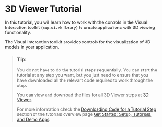 <!-- loio8deac9d302504962a01149c3cc913ee0 -->

# 3D Viewer Tutorial

In this tutorial, you will learn how to work with the controls in the Visual Interaction toolkit \(`sap.ui.vk` library\) to create applications with 3D viewing functionality.

The Visual Interaction toolkit provides controls for the visualization of 3D models in your application.

> ### Tip:  
> You do not have to do the tutorial steps sequentially. You can start the tutorial at any step you want, but you just need to ensure that you have downloaded all the relevant code required to work through the step.
> 
> You can view and download the files for all 3D Viewer steps at [3D Viewer](https://ui5.sap.com/#/entity/sap.ui.vk.tutorial.VIT).
> 
> For more information check the [Downloading Code for a Tutorial Step](get-started-setup-tutorials-and-demo-apps-8b49fc1.md#loio8b49fc198bf04b2d9800fc37fecbb218__tutorials_download) section of the tutorials overview page [Get Started: Setup, Tutorials, and Demo Apps](get-started-setup-tutorials-and-demo-apps-8b49fc1.md).

